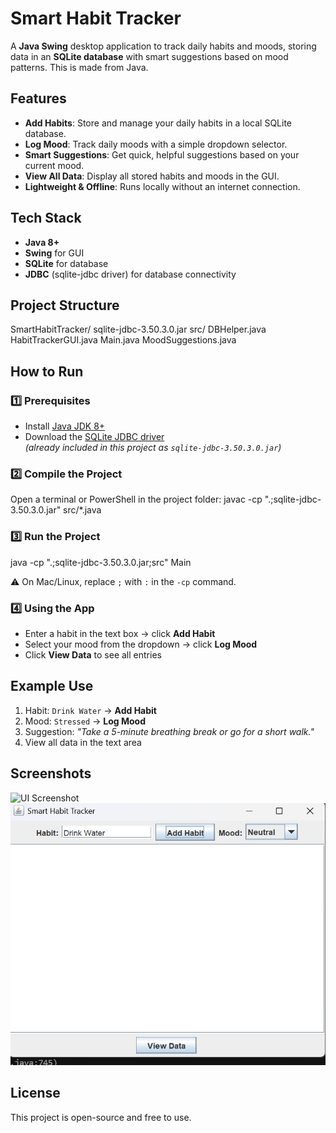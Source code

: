 # Smart Habit Tracker

A **Java Swing** desktop application to track daily habits and moods, storing data in an **SQLite database** with smart suggestions based on mood patterns. This is made from Java.

## Features
- **Add Habits**: Store and manage your daily habits in a local SQLite database.
- **Log Mood**: Track daily moods with a simple dropdown selector.
- **Smart Suggestions**: Get quick, helpful suggestions based on your current mood.
- **View All Data**: Display all stored habits and moods in the GUI.
- **Lightweight & Offline**: Runs locally without an internet connection.

## Tech Stack
- **Java 8+**
- **Swing** for GUI
- **SQLite** for database
- **JDBC** (sqlite-jdbc driver) for database connectivity

## Project Structure
SmartHabitTracker/
sqlite-jdbc-3.50.3.0.jar
src/
DBHelper.java
HabitTrackerGUI.java
Main.java
MoodSuggestions.java

## How to Run

### 1️⃣ Prerequisites
- Install [Java JDK 8+](https://www.oracle.com/java/technologies/javase-downloads.html)
- Download the [SQLite JDBC driver](https://github.com/xerial/sqlite-jdbc)  
  *(already included in this project as `sqlite-jdbc-3.50.3.0.jar`)*

### 2️⃣ Compile the Project
Open a terminal or PowerShell in the project folder:
javac -cp ".;sqlite-jdbc-3.50.3.0.jar" src/*.java

### 3️⃣ Run the Project
java -cp ".;sqlite-jdbc-3.50.3.0.jar;src" Main

⚠ On Mac/Linux, replace `;` with `:` in the `-cp` command.

### 4️⃣ Using the App

* Enter a habit in the text box → click **Add Habit**
* Select your mood from the dropdown → click **Log Mood**
* Click **View Data** to see all entries

## Example Use

1. Habit: `Drink Water` → **Add Habit**
2. Mood: `Stressed` → **Log Mood**
3. Suggestion: *"Take a 5-minute breathing break or go for a short walk."*
4. View all data in the text area

## Screenshots

![UI Screenshot](screenshot.png)
![alt text](<Screenshot 2025-08-14 212916.png>)

## License

This project is open-source and free to use.
